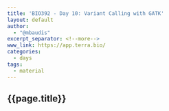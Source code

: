 ```yaml
---
title: 'BIO392 - Day 10: Variant Calling with GATK'
layout: default
author:
  - "@mbaudis"
excerpt_separator: <!--more-->
www_link: https://app.terra.bio/
categories:
  - days
tags:
  - material
---
```


## {{page.title}}

<!--more-->
